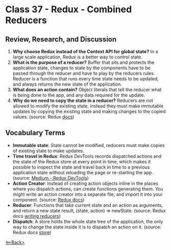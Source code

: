 # Class 37 - Redux - Combined Reducers

## Review, Research, and Discussion

1. **Why choose Redux instead of the Context API for global state?** In a large scale application, Redux is a better way to control state.
1. **What is the purpose of a reducer?** Buffer that sits and protects the application state, changes to state by the components have to be passed through the reducer and have to play by the reducers rules. Reducer is a function that runs every time state needs to be updated, and always returns the new state of the application.
1. **What does an action contain?** Object literals that tell the reducer what is being done to the app, and any data required for the update.
1. **Why do we need to copy the state in a reducer?** Reducers are not allowed to modify the existing state, instead they must make immutable updates by copying the existing state and making changes to the copied values. (source: Redux [docs](https://redux.js.org/tutorials/fundamentals/part-3-state-actions-reducers))

## Vocabulary Terms

- **Immutable state**: State cannot be modified, reducers must make copies of existing state to make updates.
- **Time travel in Redux**: Redux DevTools records dispatched actions and the state of the Redux store at every point in time, which makes it possible to inspect the state and travel back in time to a previous application state without reloading the page or re-starting the app. (source: [Medium - Redux DevTools](https://medium.com/the-web-tub/time-travel-in-react-redux-apps-using-the-redux-devtools-5e94eba5e7c0))
- **Action Creator**: Instead of creating action objects inline in the places where you dispatch actions, can create functions generating them. You might write an action creator into a separate file, and import it into your component. (source: [Redux docs](https://redux.js.org/recipes/reducing-boilerplate))
- **Reducer**: Functions that take current state and an action as arguments, and return a new state result, (state, action) => newState. (source: Redux docs [writing reducers](https://redux.js.org/tutorials/fundamentals/part-3-state-actions-reducers))
- **Dispatch**: A store holds the whole state tree of the application, the only way to change the state inside it is to dispatch an action on it. (source: Redux docs [store](https://redux.js.org/api/store))

[<==Back>](../README.md)
